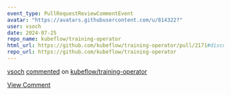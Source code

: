 ```yaml
---
event_type: PullRequestReviewCommentEvent
avatar: "https://avatars.githubusercontent.com/u/814322?"
user: vsoch
date: 2024-07-25
repo_name: kubeflow/training-operator
html_url: https://github.com/kubeflow/training-operator/pull/2171#discussion_r1692037430
repo_url: https://github.com/kubeflow/training-operator
---
```


<a href='https://github.com/vsoch' target='_blank'>vsoch</a> <a href='https://github.com/kubeflow/training-operator/pull/2171#discussion_r1692037430' target='_blank'>commented</a> on <a href='https://github.com/kubeflow/training-operator' target='_blank'>kubeflow/training-operator</a>

<a href='https://github.com/kubeflow/training-operator/pull/2171#discussion_r1692037430' target='_blank'>View Comment</a>